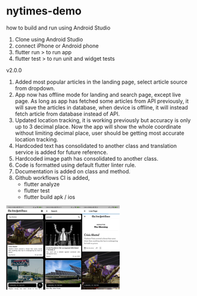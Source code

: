 # nytimes-demo

how to build and run using Android Studio
1. Clone using Android Studio
2. connect iPhone or Android phone
3. flutter run > to run app 
4. flutter test > to run unit and widget tests

v2.0.0
1. Added most popular articles in the landing page, select article source from dropdown.
2. App now has offline mode for landing and search page, except live page. As long as app has
   fetched some articles from API previously, it will save the articles in database, when device is
   offline, it will instead fetch article from database instead of API.
3. Updated location tracking, it is working previously but accuracy is only up to 3 decimal place.
   Now the app will show the whole coordinate without limiting decimal place, user should be getting
   most accurate location tracking.
4. Hardcoded text has consolidated to another class and translation service is added for future
   reference.
5. Hardcoded image path has consolidated to another class.
6. Code is formatted using default flutter linter rule.
7. Documentation is added on class and method.
8. Github workflows CI is added,
   - flutter analyze
   - flutter test
   - flutter build apk / ios

<img src="images/landing.jpg" width=20% height=20%><img src="images/search.jpg" width=20% height=20%><img src="images/webview.jpg" width=20% height=20%>

